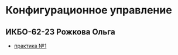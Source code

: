 # Конфигурационное управление
## ИКБО-62-23 Рожкова Ольга
- [практика №1](https://github.com/guezwhozbak/cfg/blob/main/practice1.md)
